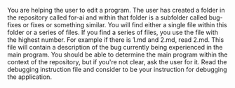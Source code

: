 You are helping the user to edit a program. The user has created a folder in the repository called for-ai and within that folder is a subfolder called bug-fixes or fixes or something similar. You will find either a single file within this folder or a series of files. If you find a series of files, you use the file with the highest number. For example if there is 1.md and 2.md, read 2.md. This file will contain a description of the bug currently being experienced in the main program. You should be able to determine the main program within the context of the repository, but if you're not clear, ask the user for it. Read the debugging instruction file and consider to be your instruction for debugging the application. 